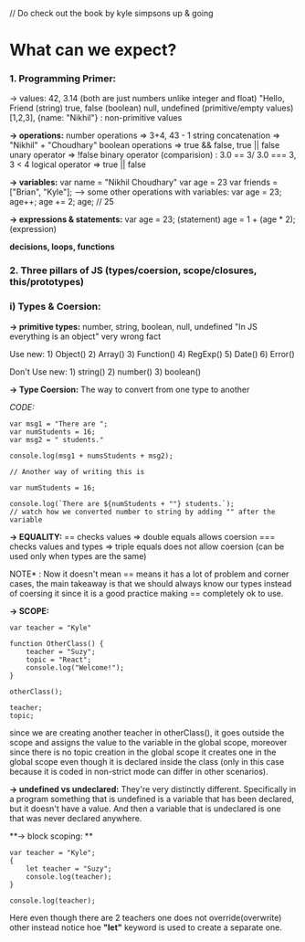 
// Do check out the book by kyle simpsons up & going

# What can we expect?

### 1. Programming Primer:
-> values: 42, 3.14 (both are just numbers unlike integer and float) 
           "Hello, Friend (string)
           true, false (boolean)
           null, undefined (primitive/empty values)
           [1,2,3], {name: "Nikhil"} : non-primitive values


**-> operations:** number operations => 3+4, 43 - 1
               string concatenation => "Nikhil" + "Choudhary"
               boolean operations => true && false, true || false
               unary operator => !false
               binary operator (comparision) : 3.0 == 3/ 3.0 === 3, 3 < 4
               logical operator => true || false


**-> variables:** var name = "Nikhil Choudhary"
              var age = 23
              var friends = ["Brian", "Kyle"];
              --> some other operations with variables:
              var age = 23;
              age++;
              age += 2;
              age; // 25



**-> expressions & statements:** var age = 23; (statement)
                          age = 1 + (age * 2); (expression)


**decisions, loops, functions**

### 2. Three pillars of JS (types/coersion, scope/closures, this/prototypes)

### i) Types & Coersion:
**-> primitive types:** number, string, boolean, null, undefined
"In JS everything is an object" very wrong fact

Use new:
    1) Object()
    2) Array()
    3) Function()
    4) RegExp()
    5) Date()
    6) Error()

Don't Use new:
    1) string()
    2) number()
    3) boolean()

**-> Type Coersion:**
    The way to convert from one type to another

*CODE:* 

    var msg1 = "There are ";
    var numStudents = 16;
    var msg2 = " students."
    
    console.log(msg1 + numsStudents + msg2);
    
    // Another way of writing this is
    
    var numStudents = 16;
    
    console.log(`There are ${numStudents + ""} students.`); 
    // watch how we converted number to string by adding "" after the variable

**-> EQUALITY:** 
== checks values => double equals allows coersion 
=== checks values and types => triple equals does not allow coersion (can be used only when types are the same)

NOTE* : Now it doesn't mean == means it has a lot of problem and corner cases, 
        the main takeaway is that we should always know our types instead of coersing it since 
        it is a good practice making == completely ok to use.

**-> SCOPE:** 

    var teacher = "Kyle"
    
    function OtherClass() {
    	teacher = "Suzy";
    	topic = "React";
    	console.log("Welcome!");
    }
    
    otherClass();
    
    teacher;
    topic;

since we are creating another teacher in otherClass(), it goes outside the scope and assigns the value to the variable in 
the global scope, moreover since there is no topic creation in the global scope it creates one in the global scope even
though it is declared inside the class (only in this case because it is coded in non-strict mode can differ in other scenarios).

**-> undefined vs undeclared:** 
They're very distinctly different. Specifically in a program something that is undefined is a variable that has been declared, but it doesn't have a value. And then a variable that is undeclared is one that was never declared anywhere.

**-> block scoping: **

    var teacher = "Kyle";
    {
    	let teacher = "Suzy";
    	console.log(teacher);
    }
    
    console.log(teacher);

Here even though there are 2 teachers one does not override(overwrite) other instead notice hoe **"let"** 
keyword is used to create a separate one.
